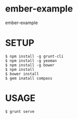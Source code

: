 # ember-example

ember-example

# SETUP

```console
$ npm install -g grunt-cli
$ npm install -g yeoman
$ npm install -g bower
$ npm install
$ bower install
$ gem inatall compass
```

# USAGE

```conole
$ grunt serve
```
